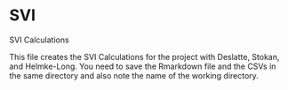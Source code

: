 # SVI
SVI Calculations

This file creates the SVI Calculations for the project with Deslatte, Stokan, and Helmke-Long. You need to save the Rmarkdown file and the CSVs in the same directory and also note the name of the working directory.
